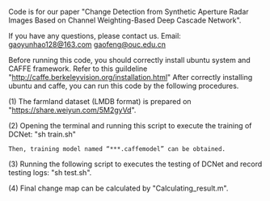 Code is for our paper "Change Detection from Synthetic Aperture Radar Images Based on Channel Weighting-Based Deep Cascade Network". 

If you have any questions, please contact us. Email: [gaoyunhao128@163.com](mailto:gaoyunhao128@163.com) [gaofeng@ouc.edu.cn](mailto:gaofeng@ouc.edu.cn)

Before running this code, you should correctly install ubuntu system and CAFFE framework. Refer to this guildeline "<http://caffe.berkeleyvision.org/installation.html>" After correctly installing ubuntu and caffe, you can run this code by the following procedures. 

(1) The farmland dataset (LMDB format) is prepared on "https://share.weiyun.com/5M2gyVd".

(2) Opening the terminal and running this script to execute the training of DCNet: "sh train.sh"

    Then, training model named “***.caffemodel” can be obtained.

(3) Running the following script to executes the testing of DCNet and record testing logs: "sh test.sh".

(4) Final change map can be calculated by "Calculating_result.m".
